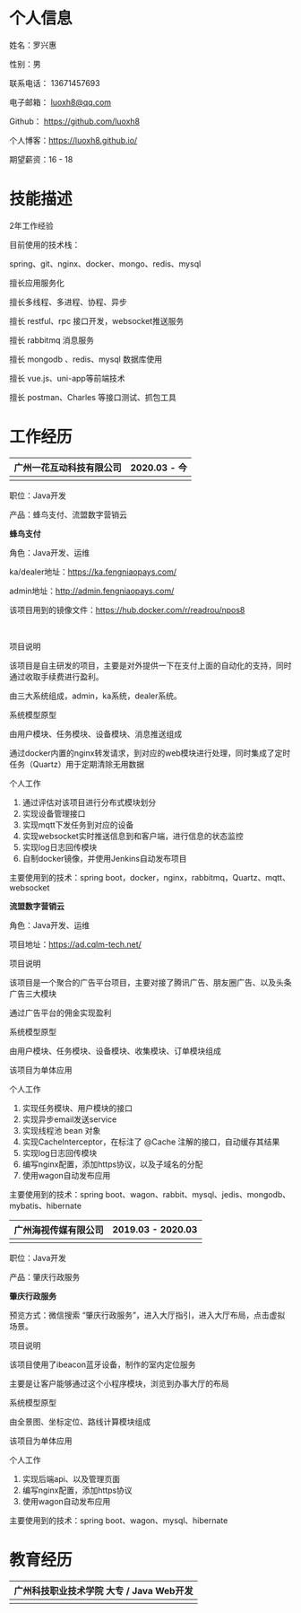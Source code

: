 # 个人信息
姓名：罗兴惠

性别：男

联系电话： 13671457693

电子邮箱： luoxh8@qq.com

Github： https://github.com/luoxh8

个人博客：https://luoxh8.github.io/

期望薪资：16 - 18

 

# 技能描述

2年工作经验

目前使用的技术栈：

spring、git、nginx、docker、mongo、redis、mysql



擅长应用服务化

擅长多线程、多进程、协程、异步

擅长 restful、rpc 接口开发，websocket推送服务

擅长 rabbitmq 消息服务

擅长 mongodb 、redis、mysql 数据库使用

擅长 vue.js、uni-app等前端技术

擅长 postman、Charles 等接口测试、抓包工具



# 工作经历

| 广州一花互动科技有限公司 | 2020.03 - 今 |
| ------------------------ | ------------ |
|                          |              |


职位：Java开发

产品：蜂鸟支付、流盟数字营销云



**蜂鸟支付**

角色：Java开发、运维

ka/dealer地址：https://ka.fengniaopays.com/

admin地址：http://admin.fengniaopays.com/

该项目用到的镜像文件：https://hub.docker.com/r/readrou/npos8

​	

项目说明

该项目是自主研发的项目，主要是对外提供一下在支付上面的自动化的支持，同时通过收取手续费进行盈利。

由三大系统组成，admin，ka系统，dealer系统。



系统模型原型

由用户模块、任务模块、设备模块、消息推送组成

通过docker内置的nginx转发请求，到对应的web模块进行处理，同时集成了定时任务（Quartz）用于定期清除无用数据



个人工作

1. 通过评估对该项目进行分布式模块划分
2. 实现设备管理接口
3. 实现mqtt下发任务到对应的设备
4. 实现websocket实时推送信息到和客户端，进行信息的状态监控
5. 实现log日志回传模块
6. 自制docker镜像，并使用Jenkins自动发布项目



主要使用到的技术：spring boot，docker，nginx，rabbitmq，Quartz、mqtt、websocket



**流盟数字营销云**

角色：Java开发、运维

项目地址：https://ad.cqlm-tech.net/



项目说明

该项目是一个聚合的广告平台项目，主要对接了腾讯广告、朋友圈广告、以及头条广告三大模块

通过广告平台的佣金实现盈利



系统模型原型

由用户模块、任务模块、设备模块、收集模块、订单模块组成

该项目为单体应用



个人工作

1. 实现任务模块、用户模块的接口
2. 实现异步email发送service
3. 实现线程池 bean 对象
4. 实现CacheInterceptor，在标注了 @Cache 注解的接口，自动缓存其结果
5. 实现log日志回传模块
6. 编写nginx配置，添加https协议，以及子域名的分配
7. 使用wagon自动发布应用



主要使用到的技术：spring boot、wagon、rabbit、mysql、jedis、mongodb、mybatis、hibernate



| 广州海视传媒有限公司 | 2019.03 - 2020.03 |
| -------------------- | ----------------- |
|                      |                   |

职位：Java开发

产品：肇庆行政服务



**肇庆行政服务**

预览方式：微信搜索 “肇庆行政服务”，进入大厅指引，进入大厅布局，点击虚拟场景。



项目说明

该项目使用了ibeacon蓝牙设备，制作的室内定位服务

主要是让客户能够通过这个小程序模块，浏览到办事大厅的布局



系统模型原型

由全景图、坐标定位、路线计算模块组成

该项目为单体应用



个人工作

1. 实现后端api、以及管理页面
2. 编写nginx配置，添加https协议
3. 使用wagon自动发布应用



主要使用到的技术：spring boot、wagon、mysql、hibernate



# 教育经历

| 广州科技职业技术学院  大专 / Java Web开发 |
| ----------------------------------------- |
|                                           |

